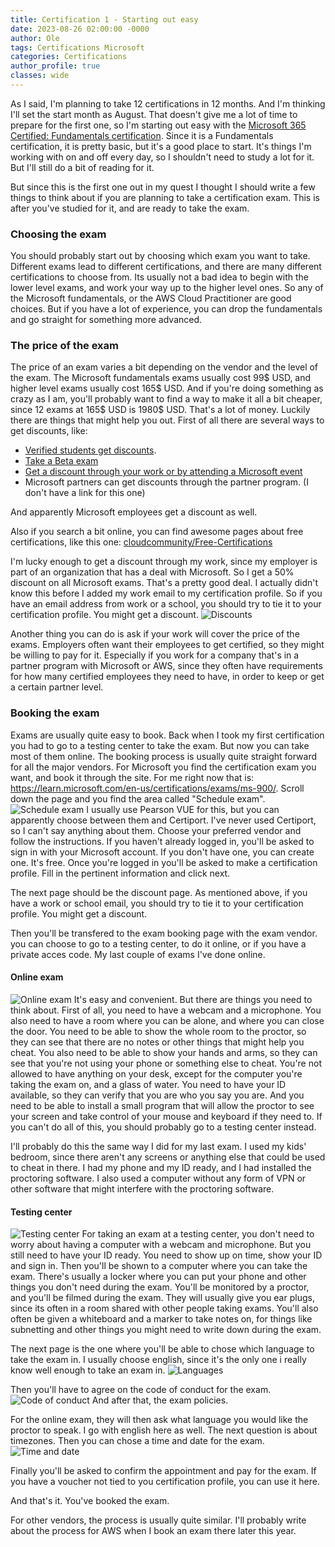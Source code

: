 ```yaml
---
title: Certification 1 - Starting out easy
date: 2023-08-26 02:00:00 -0000
author: Ole
tags: Certifications Microsoft 
categories: Certifications
author_profile: true
classes: wide
---
```


As I said, I'm planning to take 12 certifications in 12 months. And I'm thinking I'll set the start month as August. That doesn't give me a lot of time to prepare for the first one, so I'm starting out easy with the [Microsoft 365 Certified: Fundamentals certification](https://learn.microsoft.com/en-us/certifications/microsoft-365-fundamentals/). Since it is a Fundamentals certification, it is pretty basic, but it's a good place to start.
It's things I'm working with on and off every day, so I shouldn't need to study a lot for it. But I'll still do a bit of reading for it.

But since this is the first one out in my quest I thought I should write a few things to think about if you are planning to take a certification exam.
This is after you've studied for it, and are ready to take the exam.


### Choosing the exam
You should probably start out by choosing which exam you want to take.
Different exams lead to different certifications, and there are many different certifications to choose from.
Its usually not a bad idea to begin with the lower level exams, and work your way up to the higher level ones.
So any of the Microsoft fundamentals, or the AWS Cloud Practitioner are good choices.
But if you have a lot of experience, you can drop the fundamentals and go straight for something more advanced.

### The price of the exam
The price of an exam varies a bit depending on the vendor and the level of the exam. The Microsoft fundamentals exams usually cost 99$ USD, and higher level exams usually cost 165$ USD. And if you're doing something as crazy as I am, you'll probably want to find a way to make it all a bit cheaper, since 12 exams at 165$ USD is 1980$ USD. That's a lot of money. 
Luckily there are things that might help you out. 
First of all there are several ways to get discounts, like:
* [Verified students get discounts](https://learn.microsoft.com/en-us/certifications/student-discounts).
* [Take a Beta exam](https://learn.microsoft.com/en-us/certifications/beta-exams)
* [Get a discount through your work or by attending a Microsoft event](https://learn.microsoft.com/en-us/certifications/redeem-discounts)
* Microsoft partners can get discounts through the partner program. (I don't have a link for this one)

And apparently Microsoft employees get a discount as well.

Also if you search a bit online, you can find awesome pages about free certifications, like this one: [cloudcommunity/Free-Certifications](https://github.com/cloudcommunity/Free-Certifications)

I'm lucky enough to get a discount through my work, since my employer is part of an organization that has a deal with Microsoft. So I get a 50% discount on all Microsoft exams. That's a pretty good deal.
I actually didn't know this before I added my work email to my certification profile. 
So if you have an email address from work or a school, you should try to tie it to your certification profile. You might get a discount.
![Discounts](/assets/images/certification1/discounts.png)

Another thing you can do is ask if your work will cover the price of the exams.
Employers often want their employees to get certified, so they might be willing to pay for it.
Especially if you work for a company that's in a partner program with Microsoft or AWS, since they often have requirements for how many certified employees they need to have, in order to keep or get a certain partner level.


### Booking the exam
Exams are usually quite easy to book. Back when I took my first certification you had to go to a testing center to take the exam. But now you can take most of them online. The booking process is usually quite straight forward for all the major vendors. For Microsoft you find the certification exam you want, and book it through the site. For me right now that is: https://learn.microsoft.com/en-us/certifications/exams/ms-900/. Scroll down the page and you find the area called "Schedule exam".
![Schedule exam](/assets/images/certification1/schedule.png)
I usually use Pearson VUE for this, but you can apparently choose between them and Certiport. I've never used Certiport, so I can't say anything about them.
Choose your preferred vendor and follow the instructions. 
If you haven't already logged in, you'll be asked to sign in with your Microsoft account. If you don't have one, you can create one. It's free.
Once you're logged in you'll be asked to make a certification profile. 
Fill in the pertinent information and click next.

The next page should be the discount page. As mentioned above, if you have a work or school email, you should try to tie it to your certification profile. You might get a discount.

Then you'll be transfered to the exam booking page with the exam vendor.
you can choose to go to a testing center, to do it online, or if you have a private acces code. 
My last couple of exams I've done online.
#### Online exam
![Online exam](/assets/images/certification1/online.png)
It's easy and convenient. But there are things you need to think about.
First of all, you need to have a webcam and a microphone.
You also need to have a room where you can be alone, and where you can close the door.
You need to be able to show the whole room to the proctor, so they can see that there are no notes or other things that might help you cheat.
You also need to be able to show your hands and arms, so they can see that you're not using your phone or something else to cheat.
You're not allowed to have anything on your desk, except for the computer you're taking the exam on, and a glass of water.
You need to have your ID available, so they can verify that you are who you say you are.
And you need to be able to install a small program that will allow the proctor to see your screen and take control of your mouse and keyboard if they need to.
If you can't do all of this, you should probably go to a testing center instead.

I'll probably do this the same way I did for my last exam.
I used my kids' bedroom, since there aren't any screens or anything else that could be used to cheat in there.
I had my phone and my ID ready, and I had installed the proctoring software.
I also used a computer without any form of VPN or other software that might interfere with the proctoring software.

#### Testing center
![Testing center](/assets/images/certification1/testingcenter.png)
For taking an exam at a testing center, you don't need to worry about having a computer with a webcam and microphone. But you still need to have your ID ready.
You need to show up on time, show your ID and sign in. Then you'll be shown to a computer where you can take the exam.
There's usually a locker where you can put your phone and other things you don't need during the exam.
You'll be monitored by a proctor, and you'll be filmed during the exam. 
They will usually give you ear plugs, since its often in a room shared with other people taking exams.
You'll also often be given a whiteboard and a marker to take notes on, for things like subnetting and other things you might need to write down during the exam.


The next page is the one where you'll be able to chose which language to take the exam in.
I usually choose english, since it's the only one i really know well enough to take an exam in.
![Languages](/assets/images/certification1/languages.png)

Then you'll have to agree on the code of conduct for the exam.
![Code of conduct](/assets/images/certification1/codeofconduct.png)
And after that, the exam policies.

For the online exam, they will then ask what language you would like the proctor to speak. 
I go with english here as well.
The next question is about timezones.
Then you can chose a time and date for the exam.
![Time and date](/assets/images/certification1/appointment.png)

Finally you'll be asked to confirm the appointment and pay for the exam.
If you have a voucher not tied to you certification profile, you can use it here.

And that's it. You've booked the exam.


For other vendors, the process is usually quite similar.
I'll probably write about the process for AWS when I book an exam there later this year.







